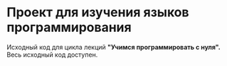 # Проект для изучения языков программирования
Исходный код для цикла лекций **"Учимся программировать с нуля".**
Весь исходный код доступен.
